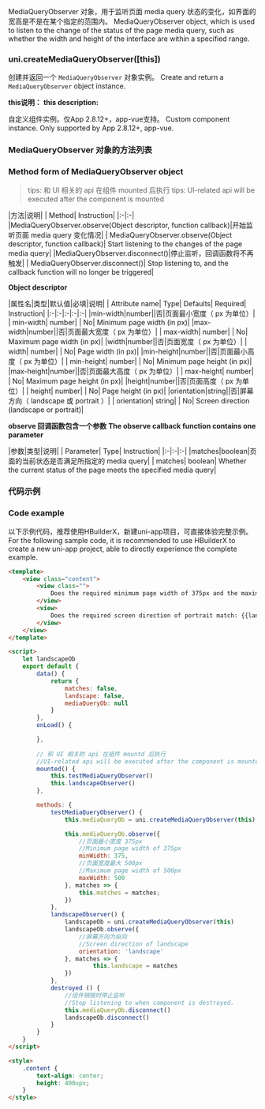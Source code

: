 MediaQueryObserver 对象，用于监听页面 media query 状态的变化，如界面的宽高是不是在某个指定的范围内。
MediaQueryObserver object, which is used to listen to the change of the status of the page media query, such as whether the width and height of the interface are within a specified range.

### uni.createMediaQueryObserver([this])
创建并返回一个 ``MediaQueryObserver`` 对象实例。
Create and return a `MediaQueryObserver` object instance.

**this说明：**
**this description:**

自定义组件实例。仅App 2.8.12+，app-vue支持。
Custom component instance. Only supported by App 2.8.12+, app-vue.


### MediaQueryObserver 对象的方法列表
### Method form of MediaQueryObserver object

>tips: 和 UI 相关的 api 在组件 mounted 后执行
> tips: UI-related api will be executed after the component is mounted

|方法|说明|
| Method| Instruction|
|:-|:-|
|MediaQueryObserver.observe(Object descriptor, function callback)|开始监听页面 media query 变化情况|
| MediaQueryObserver.observe(Object descriptor, function callback)| Start listening to the changes of the page media query|
|MediaQueryObserver.disconnect()|停止监听，回调函数将不再触发|
| MediaQueryObserver.disconnect()| Stop listening to, and the callback function will no longer be triggered|

**Object descriptor**

|属性名|类型|默认值|必填|说明|
| Attribute name| Type| Defaults| Required| Instruction|
|:-|:-|:-|:-|:-|
|min-width|number||否|页面最小宽度（ px 为单位）|
| min-width| number| | No| Minimum page width (in px)|
|max-width|number||否|页面最大宽度（ px 为单位）|
| max-width| number| | No| Maximum page width (in px)|
|width|number||否|页面宽度（ px 为单位）|
| width| number| | No| Page width (in px)|
|min-height|number||否|页面最小高度（ px 为单位）|
| min-height| number| | No| Minimum page height (in px)|
|max-height|number||否|页面最大高度（ px 为单位）|
| max-height| number| | No| Maximum page height (in px)|
|height|number||否|页面高度（ px 为单位）|
| height| number| | No| Page height (in px)|
|orientation|string||否|屏幕方向（ landscape 或 portrait ）|
| orientation| string| | No| Screen direction (landscape or portrait)|

**observe 回调函数包含一个参数**
**The observe callback function contains one parameter**

|参数|类型|说明|
| Parameter| Type| Instruction|
|:-|:-|:-|
|matches|boolean|页面的当前状态是否满足所指定的 media query|
| matches| boolean| Whether the current status of the page meets the specified media query|

### 代码示例
### Code example

以下示例代码，推荐使用HBuilderX，新建uni-app项目，可直接体验完整示例。
For the following sample code, it is recommended to use HBuilderX to create a new uni-app project, able to directly experience the complete example.

```html
<template>
    <view class="content">
        <view class="">
            Does the required minimum page width of 375px and the maximum page width of 500px match: {{matches}}
        </view>
        <view>
            Does the required screen direction of portrait match: {{landscape}}
        </view>
    </view>
</template>

<script>
    let landscapeOb
    export default {
        data() {
            return {
                matches: false,
                landscape: false,
                mediaQueryOb: null
            }
        },
        onLoad() {

        },
        
        // 和 UI 相关的 api 在组件 mountd 后执行
        //UI-related api will be executed after the component is mounted
        mounted() {
            this.testMediaQueryObserver()
            this.landscapeObserver()
        },

        methods: {
            testMediaQueryObserver() {
                this.mediaQueryOb = uni.createMediaQueryObserver(this)

                this.mediaQueryOb.observe({
                    //页面最小宽度 375px
                    //Minimum page width of 375px
                    minWidth: 375,
                    //页面宽度最大 500px
                    //Maximum page width of 500px
                    maxWidth: 500
                }, matches => {
                    this.matches = matches;
                })
            },
            landscapeObserver() {
                landscapeOb = uni.createMediaQueryObserver(this)
                landscapeOb.observe({
                    //屏幕方向为纵向
                    //Screen direction of landscape
                    orientation: 'landscape'
                }, matches => {
                        this.landscape = matches
                })
            },
            destroyed () {
                //组件销毁时停止监听
                //Stop listening to when component is destroyed.
                this.mediaQueryOb.disconnect() 
                landscapeOb.disconnect()
            }
        }
    }
</script>

<style>
    .content {
        text-align: center;
        height: 400upx;
    }
</style>
```
